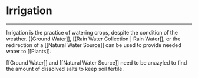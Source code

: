 # Irrigation
---
Irrigation is the practice of watering crops, despite the condition of the weather. [[Ground Water]], [[Rain Water Collection | Rain Water]],  or the redirection of a [[Natural Water Source]] can be used to provide needed water to [[Plants]].

[[Ground Water]] and [[Natural Water Source]] need to be anazyled to find the amount of dissolved salts to keep soil fertile.
